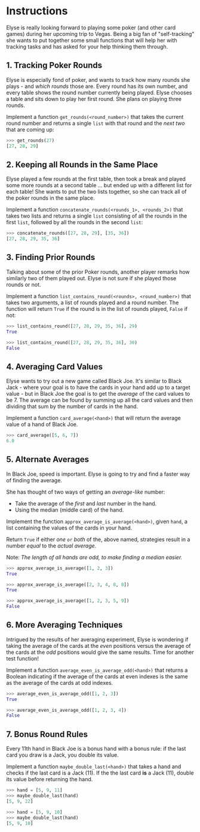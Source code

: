 # Instructions

Elyse is really looking forward to playing some poker (and other card games) during her upcoming trip to Vegas.
 Being a big fan of "self-tracking" she wants to put together some small functions that will help her with tracking tasks and has asked for your help thinking them through.

## 1. Tracking Poker Rounds

Elyse is especially fond of poker, and wants to track how many rounds she plays - and _which rounds_ those are.
 Every round has its own number, and every table shows the round number currently being played.
 Elyse chooses a table and sits down to play her first round. She plans on playing three rounds.

Implement a function `get_rounds(<round_number>)` that takes the current round number and returns a single `list` with that round and the _next two_ that are coming up:

```python
>>> get_rounds(27)
[27, 28, 29]
```

## 2. Keeping all Rounds in the Same Place

Elyse played a few rounds at the first table, then took a break and played some more rounds at a second table ... but ended up with a different list for each table!
 She wants to put the two lists together, so she can track all of the poker rounds in the same place.

Implement a function `concatenate_rounds(<rounds_1>, <rounds_2>)` that takes two lists and returns a single `list` consisting of all the rounds in the first `list`, followed by all the rounds in the second `list`:

```python
>>> concatenate_rounds([27, 28, 29], [35, 36])
[27, 28, 29, 35, 36]
```

## 3. Finding Prior Rounds

Talking about some of the prior Poker rounds, another player remarks how similarly two of them played out.
 Elyse is not sure if she played those rounds or not.

Implement a function `list_contains_round(<rounds>, <round_number>)` that takes two arguments, a list of rounds played and a round number.
 The function will return `True` if the round is in the list of rounds played, `False` if not:

```python
>>> list_contains_round([27, 28, 29, 35, 36], 29)
True

>>> list_contains_round([27, 28, 29, 35, 36], 30)
False
```

## 4. Averaging Card Values

Elyse wants to try out a new game called Black Joe.
 It's similar to Black Jack - where your goal is to have the cards in your hand add up to a target value - but in Black Joe the goal is to get the _average_ of the card values to be 7.
 The average can be found by summing up all the card values and then dividing that sum by the number of cards in the hand.

Implement a function `card_average(<hand>)` that will return the average value of a hand of Black Joe.

```python
>>> card_average([5, 6, 7])
6.0
```

## 5. Alternate Averages

In Black Joe, speed is important. Elyse is going to try and find a faster way of finding the average.

She has thought of two ways of getting an _average-like_ number:

- Take the average of the _first_ and _last_ number in the hand.
- Using the median (middle card) of the hand.
  
Implement the function `approx_average_is_average(<hand>)`, given `hand`, a list containing the values of the cards in your hand.

Return `True` if either _one_ `or` _both_ of the, above named, strategies result in a number _equal_ to the _actual average_.

Note: _The length of all hands are odd, to make finding a median easier._

```python
>>> approx_average_is_average([1, 2, 3])
True

>>> approx_average_is_average([2, 3, 4, 8, 8])
True

>>> approx_average_is_average([1, 2, 3, 5, 9])
False
```

## 6. More Averaging Techniques

Intrigued by the results of her averaging experiment, Elyse is wondering if taking the average of the cards at the _even_ positions versus the average of the cards at the _odd_ positions would give the same results.
 Time for another test function!

Implement a function `average_even_is_average_odd(<hand>)` that returns a Boolean indicating if the average of the cards at even indexes is the same as the average of the cards at odd indexes.

```python
>>> average_even_is_average_odd([1, 2, 3])
True

>>> average_even_is_average_odd([1, 2, 3, 4])
False
```

## 7. Bonus Round Rules

Every 11th hand in Black Joe is a bonus hand with a bonus rule: if the last card you draw is a Jack, you double its value.

Implement a function `maybe_double_last(<hand>)` that takes a hand and checks if the last card is a Jack (11).
 If the the last card **is** a Jack (11), double its value before returning the hand.

```python
>>> hand = [5, 9, 11]
>>> maybe_double_last(hand)
[5, 9, 22]

>>> hand = [5, 9, 10]
>>> maybe_double_last(hand)
[5, 9, 10]
```
